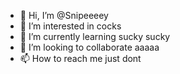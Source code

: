 - 👋 Hi, I’m @Snipeeeey
- 👀 I’m interested in cocks
- 🌱 I’m currently learning sucky sucky
- 💞️ I’m looking to collaborate aaaaa
- 📫 How to reach me just dont
